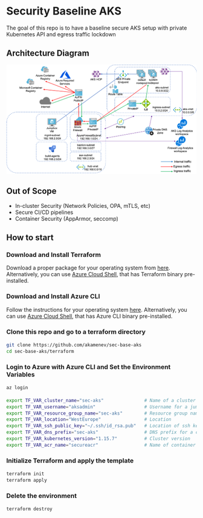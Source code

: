 # Security Baseline AKS
The goal of this repo is to have a baseline secure AKS setup with private Kubernetes API and egress traffic lockdown

## Architecture Diagram

![Architecture](images/aks-fw.png)

## Out of Scope
* In-cluster Security (Network Policies, OPA, mTLS, etc)
* Secure CI/CD pipelines
* Container Security (AppArmor, seccomp)

## How to start

### Download and Install Terraform
Download a proper package for your operating system from [here](https://www.terraform.io/downloads.html). Alternatively, you can use [Azure Cloud Shell](https://shell.azure.com/), that has Terraform binary pre-installed.

### Download and Install Azure CLI
Follow the instructions for your operating system [here](https://docs.microsoft.com/en-us/cli/azure/install-azure-cli?view=azure-cli-latest). Alternatively, you can use [Azure Cloud Shell](https://shell.azure.com/), that has Azure CLI binary pre-installed.

### Clone this repo and go to a terraform directory
```bash
git clone https://github.com/akamenev/sec-base-aks
cd sec-base-aks/terraform
```

### Login to Azure with Azure CLI and Set the Environment Variables
```bash
az login

export TF_VAR_cluster_name="sec-aks"               # Name of a cluster
export TF_VAR_username="aksadmin"                  # Username for a jumpbox and cluster user
export TF_VAR_resource_group_name="sec-aks"        # Resource group name
export TF_VAR_location="WestEurope"                # Location 
export TF_VAR_ssh_public_key="~/.ssh/id_rsa.pub"   # Location of ssh key to use
export TF_VAR_dns_prefix="sec-aks"                 # DNS prefix for a cluster
export TF_VAR_kubernetes_version="1.15.7"          # Cluster version
export TF_VAR_acr_name="secureacr"                 # Name of container registry
```

### Initialize Terraform and apply the template
```bash
terraform init
terraform apply
```

### Delete the environment
```bash
terraform destroy
```
